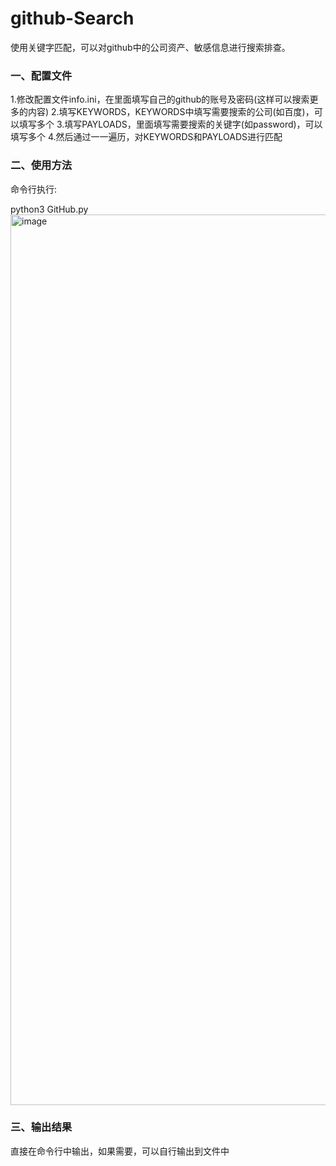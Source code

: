 # github-Search
使用关键字匹配，可以对github中的公司资产、敏感信息进行搜索排查。

### 一、配置文件
1.修改配置文件info.ini，在里面填写自己的github的账号及密码(这样可以搜索更多的内容)
2.填写KEYWORDS，KEYWORDS中填写需要搜索的公司(如百度)，可以填写多个
3.填写PAYLOADS，里面填写需要搜索的关键字(如password)，可以填写多个
4.然后通过一一遍历，对KEYWORDS和PAYLOADS进行匹配

### 二、使用方法
命令行执行:

python3 GitHub.py
<img width="1425" alt="image" src="https://user-images.githubusercontent.com/53456907/155297520-0e7fc12c-de5f-460f-85aa-ee0fdb6eb372.png">


### 三、输出结果
直接在命令行中输出，如果需要，可以自行输出到文件中
